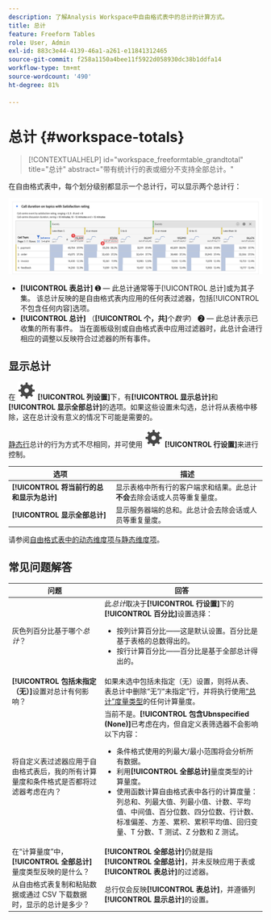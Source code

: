 ```yaml
---
description: 了解Analysis Workspace中自由格式表中的总计的计算方式。
title: 总计
feature: Freeform Tables
role: User, Admin
exl-id: 883c3e44-4139-46a1-a261-e11841312465
source-git-commit: f258a1150a4bee11f5922d058930dc38b1ddfa14
workflow-type: tm+mt
source-wordcount: '490'
ht-degree: 81%

---
```


# 总计 {#workspace-totals}

>[!CONTEXTUALHELP]
>id="workspace_freeformtable_grandtotal"
>title="总计"
>abstract="带有统计行的表或细分不支持全部总计。"

在自由格式表中，每个划分级别都显示一个总计行，可以显示两个总计行：

![自由格式表，其中突出显示全部总计和表格总计。](assets/total-row.png)

* **[!UICONTROL 表总计]** ➊ — 此总计通常等于[!UICONTROL 总计]或为其子集。 该总计反映的是自由格式表内应用的任何表过滤器，包括[!UICONTROL 不包含任何内容]选项。
* **[!UICONTROL 总计]** （**[!UICONTROL 个，共]**&#x200B;个&#x200B;*数字*） ➋ — 此总计表示已收集的所有事件。 当在面板级别或自由格式表中应用过滤器时，此总计会进行相应的调整以反映符合过滤器的所有事件。




## 显示总计

在 ![设置](/help/assets/icons/Setting.svg) **[!UICONTROL 列设置]**&#x200B;下，有&#x200B;**[!UICONTROL 显示总计]**&#x200B;和&#x200B;**[!UICONTROL 显示全部总计]**&#x200B;的选项。如果这些设置未勾选，总计将从表格中移除，这在总计没有意义的情况下可能是需要的。


[静态行](/help/analyze/analysis-workspace/visualizations/freeform-table/column-row-settings/manual-vs-dynamic-rows.md)总计的行为方式不尽相同，并可使用 ![设置](/help/assets/icons/Setting.svg) **[!UICONTROL 行设置]**&#x200B;来进行控制。

| 选项 | 描述 |
|---|---|
| **[!UICONTROL 将当前行的总和显示为总计]** | 显示表格中所有行的客户端求和结果。此总计&#x200B;**不会**&#x200B;去除会话或人员等重复量度。 |
| **[!UICONTROL 显示全部总计]** | 显示服务器端的总和。此总计会去除会话或人员等重复量度。 |

请参阅[自由格式表中的动态维度项与静态维度项](column-row-settings/manual-vs-dynamic-rows.md)。


## 常见问题解答

| 问题 | 回答 |
|---|---|
| 灰色列百分比基于哪个&#x200B;*总计*？ | 此&#x200B;*总计*&#x200B;取决于&#x200B;**[!UICONTROL 行设置]**&#x200B;下的&#x200B;**[!UICONTROL 百分比]**&#x200B;设置选择：<ul><li>按列计算百分比——这是默认设置。百分比是基于表格的总数得出的。</li><li>按行计算百分比——百分比是基于全部总计得出的。</li></ul> |
| **[!UICONTROL 包括未指定（无）]**&#x200B;设置对总计有何影响？ | 如果未选中包括未指定（无）设置，则将从表、表总计中删除“无”/“未指定”行，并将执行使用[“总计”度量类型](/help/components/c-calcmetrics/c-workflow/cm-workflow/c-build-metrics/m-metric-type-alloc.md)的任何计算量度。 |
| 将自定义表过滤器应用于自由格式表后，我的所有计算量度和条件格式是否都将过滤器考虑在内？ | 当前不是。**[!UICONTROL 包含Ubnspecified (None)]**&#x200B;已考虑在内，但自定义表筛选器不会影响以下内容：<ul><li>条件格式使用的列最大/最小范围将会分析所有数据。</li><li>利用&#x200B;**[!UICONTROL 全部总计]**&#x200B;量度类型的计算量度。</li><li>使用函数计算自由格式表中各行的计算度量：列总和、列最大值、列最小值、计数、平均值、中间值、百分位数、四分位数、行计数、标准偏差、方差、累积、累积平均值、回归变量、T 分数、T 测试、Z 分数和 Z 测试。</li></ul> |
| 在“计算量度”中，**[!UICONTROL 全部总计]**&#x200B;量度类型反映的是什么？ | **[!UICONTROL 全部总计]**&#x200B;仍就是指&#x200B;**[!UICONTROL 全部总计]**，并未反映应用于表或&#x200B;**[!UICONTROL 表总计]**&#x200B;的过滤器。 |
| 从自由格式表复制和粘贴数据或通过 CSV 下载数据时，显示的总计是多少？ | 总行仅会反映&#x200B;**[!UICONTROL 表总计]**，并遵循列&#x200B;**[!UICONTROL 显示总计]**&#x200B;的设置。 |
